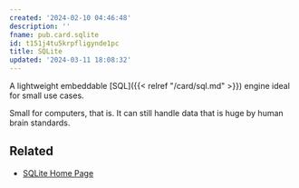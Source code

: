 ```yaml
---
created: '2024-02-10 04:46:48'
description: ''
fname: pub.card.sqlite
id: t151j4tu5krpfligynde1pc
title: SQLite
updated: '2024-03-11 18:08:32'
---
```


A lightweight embeddable [SQL]({{< relref "/card/sql.md" >}}) engine ideal for small use cases.

Small for computers, that is. It can still handle data that is huge by human brain standards.

## Related

- [SQLite Home Page](https://sqlite.org/)